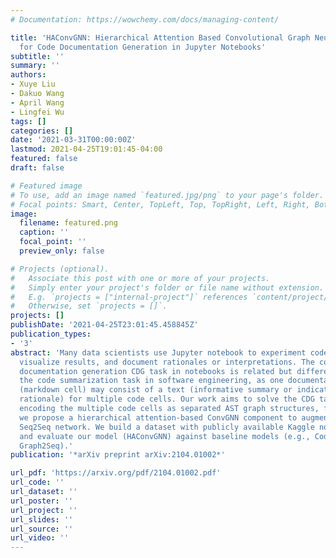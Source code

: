 ```yaml
---
# Documentation: https://wowchemy.com/docs/managing-content/

title: 'HAConvGNN: Hierarchical Attention Based Convolutional Graph Neural Network
  for Code Documentation Generation in Jupyter Notebooks'
subtitle: ''
summary: ''
authors:
- Xuye Liu
- Dakuo Wang
- April Wang
- Lingfei Wu
tags: []
categories: []
date: '2021-03-31T00:00:00Z'
lastmod: 2021-04-25T19:01:45-04:00
featured: false
draft: false

# Featured image
# To use, add an image named `featured.jpg/png` to your page's folder.
# Focal points: Smart, Center, TopLeft, Top, TopRight, Left, Right, BottomLeft, Bottom, BottomRight.
image:
  filename: featured.png
  caption: ''
  focal_point: ''
  preview_only: false

# Projects (optional).
#   Associate this post with one or more of your projects.
#   Simply enter your project's folder or file name without extension.
#   E.g. `projects = ["internal-project"]` references `content/project/deep-learning/index.md`.
#   Otherwise, set `projects = []`.
projects: []
publishDate: '2021-04-25T23:01:45.458845Z'
publication_types:
- '3'
abstract: 'Many data scientists use Jupyter notebook to experiment code,
  visualize results, and document rationales or interpretations. The code
  documentation generation CDG task in notebooks is related but different from
  the code summarization task in software engineering, as one documentation
  (markdown cell) may consist of a text (informative summary or indicative
  rationale) for multiple code cells. Our work aims to solve the CDG task by
  encoding the multiple code cells as separated AST graph structures, for which
  we propose a hierarchical attention-based ConvGNN component to augment the
  Seq2Seq network. We build a dataset with publicly available Kaggle notebooks
  and evaluate our model (HAConvGNN) against baseline models (e.g., Code2Seq or
  Graph2Seq).'
publication: '*arXiv preprint arXiv:2104.01002*'

url_pdf: 'https://arxiv.org/pdf/2104.01002.pdf'
url_code: ''
url_dataset: ''
url_poster: ''
url_project: ''
url_slides: ''
url_source: ''
url_video: ''
---
```

